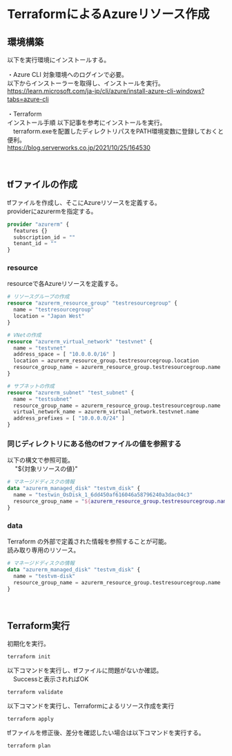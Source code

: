 # TerraformによるAzureリソース作成

## 環境構築
以下を実行環境にインストールする。

・Azure CLI
対象環境へのログインで必要。  
以下からインストーラーを取得し、インストールを実行。  
https://learn.microsoft.com/ja-jp/cli/azure/install-azure-cli-windows?tabs=azure-cli
　

・Terraform  
インストール手順
以下記事を参考にインストールを実行。  
　terraform.exeを配置したディレクトリパスをPATH環境変数に登録しておくと便利。  
https://blog.serverworks.co.jp/2021/10/25/164530

<br>

## tfファイルの作成
tfファイルを作成し、そこにAzureリソースを定義する。  
providerにazurermを指定する。  
```sample.tf
provider "azurerm" {
  features {}
  subscription_id = ""
  tenant_id = ""
}
```

### resource
resourceで各Azureリソースを定義する。  
```sample.tf
# リソースグループの作成
resource "azurerm_resource_group" "testresourcegroup" {
  name = "testresourcegroup"
  location = "Japan West"
}

# VNetの作成
resource "azurerm_virtual_network" "testvnet" {
  name = "testvnet"
  address_space = [ "10.0.0.0/16" ]
  location = azurerm_resource_group.testresourcegroup.location
  resource_group_name = azurerm_resource_group.testresourcegroup.name
}

# サブネットの作成
resource "azurerm_subnet" "test_subnet" {
  name = "testsubnet"
  resource_group_name = azurerm_resource_group.testresourcegroup.name
  virtual_network_name = azurerm_virtual_network.testvnet.name
  address_prefixes = [ "10.0.0.0/24" ]
}
```

### 同じディレクトリにある他のtfファイルの値を参照する
以下の構文で参照可能。  
　  "${対象リソースの値}"  

```sample.tf
# マネージドディスクの情報
data "azurerm_managed_disk" "testvm_disk" {
  name = "testwin_OsDisk_1_6dd450af616046a58796240a3dac04c3"
  resource_group_name = "${azurerm_resource_group.testresourcegroup.name}"
}
```

### data
Terraform の外部で定義された情報を参照することが可能。  
読み取り専用のリソース。
```sample.tf
# マネージドディスクの情報
data "azurerm_managed_disk" "testvm_disk" {
  name = "testvm-disk"
  resource_group_name = azurerm_resource_group.testresourcegroup.name
}
```



<br>

## Terraform実行
初期化を実行。  
```
terraform init
```

以下コマンドを実行し、tfファイルに問題がないか確認。  
　Successと表示されればOK
```
terraform validate
```

以下コマンドを実行し、Terraformによるリソース作成を実行  
```
terraform apply
```

tfファイルを修正後、差分を確認したい場合は以下コマンドを実行する。  
```
terraform plan
```